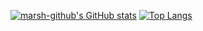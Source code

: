 [![marsh-github's GitHub stats](https://github-readme-stats.vercel.app/api?username=marsh-github&theme=algolia&show_icons=true)](https://github.com/marsh-github/github-readme-stats)
[![Top Langs](https://github-readme-stats.vercel.app/api/top-langs/?username=marsh-github&theme=algolia&show_icons=true)](https://github.com/marsh-github/github-readme-stats)
